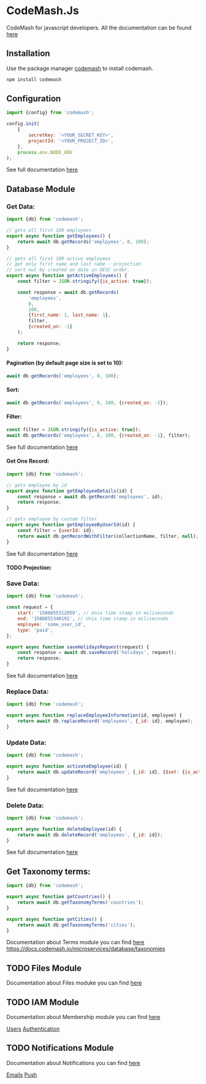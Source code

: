 # CodeMash.Js

CodeMash for javascript developers. All the documentation can be found [here](https://docs.codemash.io)

## Installation

Use the package manager [codemash](https://docs.codemash.io/get-started/install-codemash#install-codemash-via-npm) to install codemash.

```bash
npm install codemash
```

## Configuration

```js
import {config} from 'codemash';

config.init(
	{
		secretKey: '<YOUR_SECRET_KEY>',
		projectId: '<YOUR_PROJECT_ID>',
	},
	process.env.NODE_ENV
);
```

See full documentation [here](https://docs.codemash.io/get-started/set-up-api-keys#storing-tokens)

## Database Module

### Get Data:

```js
import {db} from 'codemash';

// gets all first 100 employees
export async function getEmployees() {
	return await db.getRecords('emplpyees', 0, 100);
}

// gets all first 100 active employees
// get only first name and last name - projection
// sort out by created on date in DESC order.
export async function getActiveEmployees() {
	const filter = JSON.stringify({is_active: true});

	const response = await db.getRecords(
		'employees',
		0,
		100,
		{first_name: 1, last_name: 1},
		filter,
		{created_on: -1}
	);

	return response;
}
```

#### Pagination (by default page size is set to 10):

```js
await db.getRecords('employees', 0, 100);
```

#### Sort:

```js
await db.getRecords('employees', 0, 100, {created_on: -1});
```

#### Filter:

```js
const filter = JSON.stringify({is_active: true});
await db.getRecords('employees', 0, 100, {created_on: -1}, filter);
```

See full documentation [here](https://docs.codemash.io/microservices/database/collections-api/find)

#### Get One Record:

```js
import {db} from 'codemash';

// gets employee by id
export async function getEmployeeDetails(id) {
	const response = await db.getRecord('employees', id);
	return response;
}

// gets employee by custom filter
export async function getEmployeeByUserId(id) {
	const filter = {userId: id};
	return await db.getRecordWithFilter(collectionName, filter, null);
}
```

See full documentation [here](https://docs.codemash.io/microservices/database/collections-api/find-one)

#### TODO Projection:

### Save Data:

```js
import {db} from 'codemash';

const request = {
	start: '1588855312059', // Unix time stamp in miliseconds
	end: '1588855340191', // Unix time stamp in miliseconds
	employee: 'some_user_id',
	type: 'paid',
};

export async function saveHolidaysRequest(request) {
	const response = await db.saveRecord('holidays', request);
	return response;
}
```

See full documentation [here](https://docs.codemash.io/microservices/database/collections-api/insert)

### Replace Data:

```js
import {db} from 'codemash';

export async function replaceEmployeeInformation(id, employee) {
	return await db.replaceRecord('employees', {_id: id}, employee);
}
```

### Update Data:

```js
import {db} from 'codemash';

export async function activateEmployee(id) {
	return await db.updateRecord('employees', {_id: id}, {$set: {is_active: 1}});
}
```

See full documentation [here](https://docs.codemash.io/microservices/database/collections-api/update)

### Delete Data:

```js
import {db} from 'codemash';

export async function deleteEmployee(id) {
	return await db.deleteRecord('employees', {_id: id});
}
```

See full documentation [here](https://docs.codemash.io/microservices/database/collections-api/delete)

## Get Taxonomy terms:

```js
import {db} from 'codemash';

export async function getCountries() {
	return await db.getTaxonomyTerms('countries');
}

export async function getCities() {
	return await db.getTaxonomyTerms('cities');
}
```

Documentation about Terms module you can find [here]()
https://docs.codemash.io/microservices/database/taxonomies

## TODO Files Module

Documentation about Files moduke you can find [here](https://docs.codemash.io/microservices/files-service/files-api)

## TODO IAM Module

Documentation about Membership module you can find [here](https://docs.codemash.io/microservices/membership)

[Users](https://docs.codemash.io/microservices/membership/users-api)
[Authentication](https://docs.codemash.io/microservices/membership/authentication-api)

## TODO Notifications Module

Documentation about Notifications you can find [here](https://docs.codemash.io/microservices/push-notifications)

[Emails](https://docs.codemash.io/microservices/email-notifications/emails)
[Push](https://docs.codemash.io/microservices/push-notifications/notifications)

